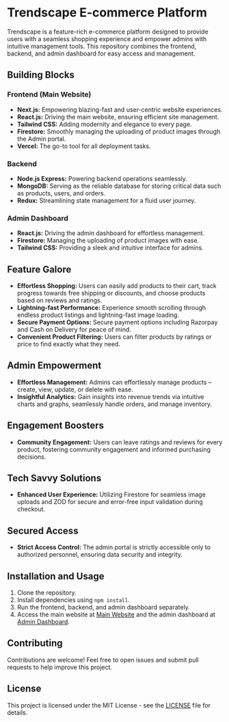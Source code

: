 # Trendscape E-commerce Platform

Trendscape is a feature-rich e-commerce platform designed to provide users with a seamless shopping experience and empower admins with intuitive management tools. This repository combines the frontend, backend, and admin dashboard for easy access and management.

## Building Blocks

### Frontend (Main Website)
- **Next.js:** Empowering blazing-fast and user-centric website experiences.
- **React.js:** Driving the main website, ensuring efficient site management.
- **Tailwind CSS:** Adding modernity and elegance to every page.
- **Firestore:** Smoothly managing the uploading of product images through the Admin portal.
- **Vercel:** The go-to tool for all deployment tasks.

### Backend
- **Node.js Express:** Powering backend operations seamlessly.
- **MongoDB:** Serving as the reliable database for storing critical data such as products, users, and orders.
- **Redux:** Streamlining state management for a fluid user journey.

### Admin Dashboard
- **React.js:** Driving the admin dashboard for effortless management.
- **Firestore:** Managing the uploading of product images with ease.
- **Tailwind CSS:** Providing a sleek and intuitive interface for admins.

## Feature Galore

- **Effortless Shopping:** Users can easily add products to their cart, track progress towards free shipping or discounts, and choose products based on reviews and ratings.
- **Lightning-fast Performance:** Experience smooth scrolling through endless product listings and lightning-fast image loading.
- **Secure Payment Options:** Secure payment options including Razorpay and Cash on Delivery for peace of mind.
- **Convenient Product Filtering:** Users can filter products by ratings or price to find exactly what they need.

## Admin Empowerment

- **Effortless Management:** Admins can effortlessly manage products – create, view, update, or delete with ease.
- **Insightful Analytics:** Gain insights into revenue trends via intuitive charts and graphs, seamlessly handle orders, and manage inventory.

## Engagement Boosters

- **Community Engagement:** Users can leave ratings and reviews for every product, fostering community engagement and informed purchasing decisions.

## Tech Savvy Solutions

- **Enhanced User Experience:** Utilizing Firestore for seamless image uploads and ZOD for secure and error-free input validation during checkout.

## Secured Access

- **Strict Access Control:** The admin portal is strictly accessible only to authorized personnel, ensuring data security and integrity.

## Installation and Usage

1. Clone the repository.
2. Install dependencies using `npm install`.
3. Run the frontend, backend, and admin dashboard separately.
4. Access the main website at [Main Website](https://lnkd.in/gpm5eR56) and the admin dashboard at [Admin Dashboard](https://lnkd.in/gNZjwsiy).

## Contributing

Contributions are welcome! Feel free to open issues and submit pull requests to help improve this project.

## License

This project is licensed under the MIT License - see the [LICENSE](LICENSE) file for details.
